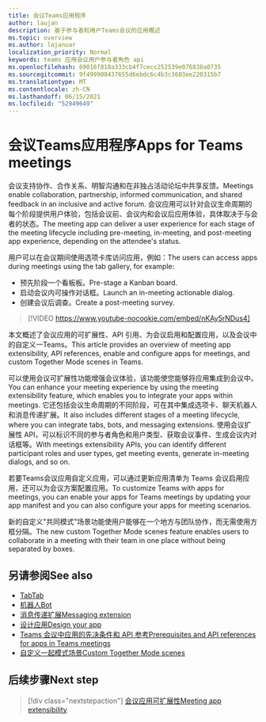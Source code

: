 ```yaml
---
title: 会议Teams应用程序
author: laujan
description: 基于参与者和用户Teams会议的应用概述
ms.topic: overview
ms.author: lajanuar
localization_priority: Normal
keywords: teams 应用会议用户参与者角色 api
ms.openlocfilehash: 69016f818a333cb4f7cecc252539e076838a0735
ms.sourcegitcommit: 9f499908437655d6ebdc6c4b3c3603ee220315b7
ms.translationtype: MT
ms.contentlocale: zh-CN
ms.lasthandoff: 06/15/2021
ms.locfileid: "52949649"
---
```

# <a name="apps-for-teams-meetings"></a><span data-ttu-id="f381d-104">会议Teams应用程序</span><span class="sxs-lookup"><span data-stu-id="f381d-104">Apps for Teams meetings</span></span>

<span data-ttu-id="f381d-105">会议支持协作、合作关系、明智沟通和在非独占活动论坛中共享反馈。</span><span class="sxs-lookup"><span data-stu-id="f381d-105">Meetings enable collaboration, partnership, informed communication, and shared feedback in an inclusive and active forum.</span></span> <span data-ttu-id="f381d-106">会议应用可以针对会议生命周期的每个阶段提供用户体验，包括会议前、会议内和会议后应用体验，具体取决于与会者的状态。</span><span class="sxs-lookup"><span data-stu-id="f381d-106">The meeting app can deliver a user experience for each stage of the meeting lifecycle including pre-meeting, in-meeting, and post-meeting app experience, depending on the attendee's status.</span></span>

<span data-ttu-id="f381d-107">用户可以在会议期间使用选项卡库访问应用，例如：</span><span class="sxs-lookup"><span data-stu-id="f381d-107">The users can access apps during meetings using the tab gallery, for example:</span></span>

* <span data-ttu-id="f381d-108">预先阶段一个看板板。</span><span class="sxs-lookup"><span data-stu-id="f381d-108">Pre-stage a Kanban board.</span></span>
* <span data-ttu-id="f381d-109">启动会议内可操作对话框。</span><span class="sxs-lookup"><span data-stu-id="f381d-109">Launch an in-meeting actionable dialog.</span></span>
* <span data-ttu-id="f381d-110">创建会议后调查。</span><span class="sxs-lookup"><span data-stu-id="f381d-110">Create a post-meeting survey.</span></span>

> [!VIDEO https://www.youtube-nocookie.com/embed/nKAy5rNDus4]

<span data-ttu-id="f381d-111">本文概述了会议应用的可扩展性、API 引用、为会议启用和配置应用，以及会议中的自定义一Teams。</span><span class="sxs-lookup"><span data-stu-id="f381d-111">This article provides an overview of meeting app extensibility, API references, enable and configure apps for meetings, and custom Together Mode scenes in Teams.</span></span>

<span data-ttu-id="f381d-112">可以使用会议可扩展性功能增强会议体验，该功能使您能够将应用集成到会议中。</span><span class="sxs-lookup"><span data-stu-id="f381d-112">You can enhance your meeting experience by using the meeting extensibility feature, which enables you to integrate your apps within meetings.</span></span> <span data-ttu-id="f381d-113">它还包括会议生命周期的不同阶段，可在其中集成选项卡、聊天机器人和消息传递扩展。</span><span class="sxs-lookup"><span data-stu-id="f381d-113">It also includes different stages of a meeting lifecycle, where you can integrate tabs, bots, and messaging extensions.</span></span> <span data-ttu-id="f381d-114">使用会议扩展性 API，可以标识不同的参与者角色和用户类型、获取会议事件、生成会议内对话框等。</span><span class="sxs-lookup"><span data-stu-id="f381d-114">With meetings extensibility APIs, you can identify different participant roles and user types, get meeting events, generate in-meeting dialogs, and so on.</span></span>

<span data-ttu-id="f381d-115">若要Teams会议应用自定义应用，可以通过更新应用清单为 Teams 会议启用应用，还可以为会议方案配置应用。</span><span class="sxs-lookup"><span data-stu-id="f381d-115">To customize Teams with apps for meetings, you can enable your apps for Teams meetings by updating your app manifest and you can also configure your apps for meeting scenarios.</span></span>

<span data-ttu-id="f381d-116">新的自定义"共同模式"场景功能使用户能够在一个地方与团队协作，而无需使用方框分隔。</span><span class="sxs-lookup"><span data-stu-id="f381d-116">The new custom Together Mode scenes feature enables users to collaborate in a meeting with their team in one place without being separated by boxes.</span></span>

## <a name="see-also"></a><span data-ttu-id="f381d-117">另请参阅</span><span class="sxs-lookup"><span data-stu-id="f381d-117">See also</span></span>

* [<span data-ttu-id="f381d-118">Tab</span><span class="sxs-lookup"><span data-stu-id="f381d-118">Tab</span></span>](../tabs/what-are-tabs.md#understand-how-tabs-work)
* [<span data-ttu-id="f381d-119">机器人</span><span class="sxs-lookup"><span data-stu-id="f381d-119">Bot</span></span>](../bots/what-are-bots.md)
* [<span data-ttu-id="f381d-120">消息传递扩展</span><span class="sxs-lookup"><span data-stu-id="f381d-120">Messaging extension</span></span>](../messaging-extensions/what-are-messaging-extensions.md)
* [<span data-ttu-id="f381d-121">设计应用</span><span class="sxs-lookup"><span data-stu-id="f381d-121">Design your app</span></span>](../apps-in-teams-meetings/design/designing-apps-in-meetings.md)
* [<span data-ttu-id="f381d-122">Teams 会议中应用的先决条件和 API 参考</span><span class="sxs-lookup"><span data-stu-id="f381d-122">Prerequisites and API references for apps in Teams meetings</span></span>](create-apps-for-teams-meetings.md)
* [<span data-ttu-id="f381d-123">自定义一起模式场景</span><span class="sxs-lookup"><span data-stu-id="f381d-123">Custom Together Mode scenes</span></span>](~/apps-in-teams-meetings/teams-together-mode.md)

## <a name="next-step"></a><span data-ttu-id="f381d-124">后续步骤</span><span class="sxs-lookup"><span data-stu-id="f381d-124">Next step</span></span>

> [!div class="nextstepaction"]
> [<span data-ttu-id="f381d-125">会议应用可扩展性</span><span class="sxs-lookup"><span data-stu-id="f381d-125">Meeting app extensibility</span></span>](meeting-app-extensibility.md)
